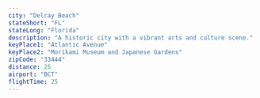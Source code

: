 ```yaml
---
city: "Delray Beach"
stateShort: "FL"
stateLong: "Florida"
description: "A historic city with a vibrant arts and culture scene."
keyPlace1: "Atlantic Avenue"
keyPlace2: "Morikami Museum and Japanese Gardens"
zipCode: "33444"
distance: 25
airport: "BCT"
flightTime: 25
---
```

